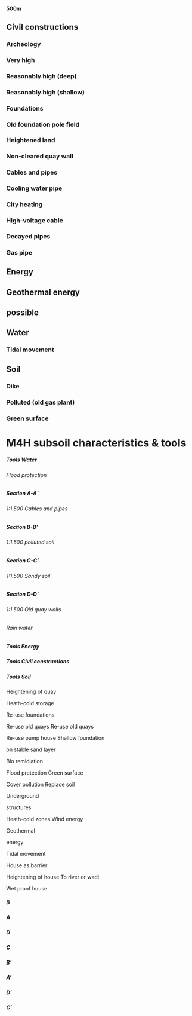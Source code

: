 #### 500m 

## Civil constructions 

### Archeology 

### Very high 

### Reasonably high (deep) 

### Reasonably high (shallow) 

### Foundations 

### Old foundation pole field 

### Heightened land 

### Non-cleared quay wall 

### Cables and pipes 

### Cooling water pipe 

### City heating 

### High-voltage cable 

### Decayed pipes 

### Gas pipe 

## Energy 

## Geothermal energy 

## possible 

## Water 

### Tidal movement 

## Soil 

### Dike 

### Polluted (old gas plant) 

### Green surface 

# M4H subsoil characteristics & tools 

##### Tools Water 

###### Flood protection 

##### Section A-A ́ 

###### 1:1.500 Cables and pipes 

##### Section B-B’ 

###### 1:1.500 polluted soil 

##### Section C-C’ 

###### 1:1.500 Sandy soil 

##### Section D-D’ 

###### 1:1.500 Old quay walls 

###### Rain water 

##### Tools Energy 

##### Tools Civil constructions 

##### Tools Soil 

 Heightening of quay 

 Heath-cold storage 

 Re-use foundations 

 Re-use old quays Re-use old quays 

 Re-use pump house Shallow foundation 

 on stable sand layer 

 Bio remidiation 

 Flood protection Green surface 

 Cover pollution Replace soil 

 Underground 

 structures 

 Heath-cold zones Wind energy 

 Geothermal 

 energy 

 Tidal movement 

 House as barrier 

 Heightening of house To river or wadi 

 Wet proof house 

##### B 

##### A 

##### D 

##### C 

##### B’ 

##### A’ 

##### D’ 

##### C’ 


